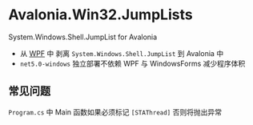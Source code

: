# Avalonia.Win32.JumpLists
System.Windows.Shell.JumpList for Avalonia  
- 从 [WPF](https://github.com/dotnet/wpf/tree/release/5.0) 中 剥离 ```System.Windows.Shell.JumpList``` 到 Avalonia 中  
- ```net5.0-windows``` 独立部署不依赖 WPF 与 WindowsForms 减少程序体积

## 常见问题
```Program.cs``` 中 Main 函数如果必须标记 ```[STAThread]``` 否则将抛出异常
